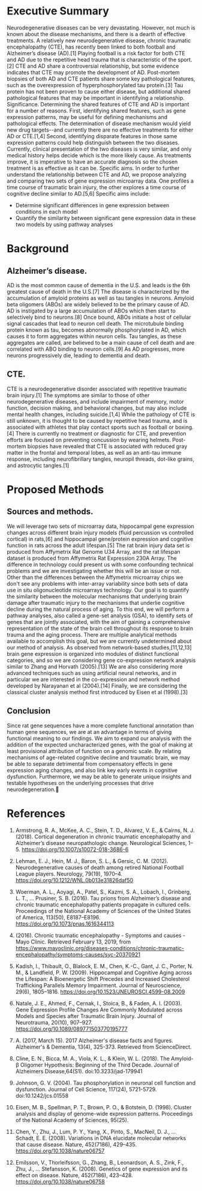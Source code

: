# Executive Summary
Neurodegenerative diseases can be very devastating. However, not much is known about the disease mechanisms, and there is a dearth of effective treatments. A relatively new neurodegenerative disease, chronic traumatic encephalopathy (CTE), has recently been linked to both football and Alzheimer’s disease (AD).[1] Playing football is a risk factor for both CTE and AD due to the repetitive head trauma that is characteristic of the sport.[2] CTE and AD share a controversial relationship, but some evidence indicates that CTE may promote the development of AD. Post-mortem biopsies of both AD  and CTE patients share some key pathological features, such as the overexpression of hyperphosphorylated tau protein.[3] Tau protein has not been proven to cause either disease, but additional shared pathological features that may be important in identifying a relationship. 
Significance. Determining the shared features of CTE and AD  is important for a number of reasons. First, identifying shared features, such as gene expression patterns, may be useful for defining mechanisms and pathological effects. The determination of disease mechanism would yield new drug targets--and currently there are no effective treatments for either AD or CTE.[1,4] Second, identifying disparate features in those same expression patterns could help distinguish between the two diseases. Currently, clinical presentation of the two diseases is very similar, and only medical history helps decide which is the more likely cause. As treatments improve, it is imperative to have an accurate diagnosis so the chosen treatment is as effective as it can be. 
Specific aims. In order to further understand the relationship between CTE and AD, we propose analyzing and comparing two sets of gene expression microarray data. One profiles a time course of traumatic brain injury, the other explores a time course of cognitive decline similar to AD.[5,6] Specific aims include: 
- Determine significant differences in gene expression between conditions in each model 
- Quantify the similarity between significant gene expression data in these two models by using pathway analyses 

# Background
## Alzheimer’s disease. 
AD is the most common cause of dementia in the U.S. and leads is the 6th greatest cause of death in the U.S.[7] The disease is characterized by the accumulation of amyloid proteins as well as tau tangles in neurons. Amyloid beta oligomers (ABOs) are widely believed to be the primary cause of AD. AD is instigated by a large accumulation of ABOs which then start to selectively bind to neurons.[8] Once bound, ABOs initiate a host of cellular signal cascades that lead to neuron cell death. The microtubule binding protein known as tau, becomes abnormally phosphorylated in AD, which causes it to form aggregates within neuron cells. Tau tangles, as these aggregates are called, are believed to be a main cause of cell death and are correlated with ABO binding to neuron cells.[9] As AD progresses, more neurons progressively die, leading to dementia and death.
## CTE. 
CTE is a neurodegenerative disorder associated with repetitive traumatic brain injury.[1] The symptoms are similar to those of other neurodegenerative diseases, and include impairment of memory, motor function, decision making, and behavioral changes, but may also include mental health changes, including suicide.[1,4] While the pathology of CTE is still unknown, it is thought to be caused by repetitive head trauma, and is associated with athletes that play contact sports such as football or boxing.[4] There is currently no treatment or diagnostic for CTE, and prevention efforts are focused on preventing concussion by wearing helmets. Post-mortem biopsies have revealed that CTE is associated with reduced gray matter in the frontal and temporal lobes, as well as an anti-tau immune response, including neurofibrillary tangles, neuropil threads, dot-like grains, and astrocytic tangles.[1] 
# Proposed Methods 
## Sources and methods. 
We will leverage two sets of microarray data, hippocampal gene expression changes across different brain injury models (fluid percussion vs controlled cortical) in rats,[6] and hippocampal gene/protein expression and cognitive function in rats across the adult lifespan.[5] The rat brain injury data set is produced from Affymetrix Rat Genome U34 Array, and the rat lifespan dataset is produced from Affymetrix Rat Expression 230A Array. The difference in technology could present us with some confounding technical problems and we are investigating whether this will be an issue or not. Other than the differences between the Affymetrix microarray chips we don't see any problems with inter-array variability since both sets of data use in situ oligonucleotide microarrays technology.
Our goal is to quantify the similarity between the molecular mechanisms that underlying brain damage after traumatic injury to the mechanisms that underlie cognitive decline during the natural process of aging. To this end, we will perform a pathway analyses, also called a gene-set analysis (GSA), to identify sets of genes that are jointly associated, with the aim of gaining a comprehensive representation of the state of the brain cell throughout its response to brain trauma and the aging process. There are multiple analytical methods available to accomplish this goal, but we are currently undetermined about our method of analysis. As observed from network-based studies,[11,12,13] brain gene expression is organized into modules of distinct functional categories, and so we are considering gene co-expression network analysis similar to Zhang and Horvath (2005).[13] We are also considering more advanced techniques such as using artificial neural networks, and in particular we are interested in the co-expression and network method developed by Narayanan et al (2004).[14] Finally, we are considering the classical cluster analysis method first introduced by Eisen et al (1998).[3]
## Conclusion
Since rat gene sequences have a more complete functional annotation than human gene sequences, we are at an advantage in terms of giving functional meaning to our findings. We aim to expand our analysis with the addition of the expected uncharacterized genes, with the goal of making at least provisional attribution of function on a genomic scale. By relating mechanisms of age-related cognitive decline and traumatic brain, we may be able to separate detrimental from compensatory effects in gene expression aging changes, and also link key early events in cognitive dysfunction. Furthermore, we may be able to generate unique insights and testable hypotheses on the underlying processes that drive neurodegeneration.
# References 
1. Armstrong, R. A., McKee, A. C., Stein, T. D., Alvarez, V. E., & Cairns, N. J. (2018). Cortical degeneration in chronic traumatic encephalopathy and Alzheimer’s disease neuropathologic change. Neurological Sciences, 1–5. https://doi.org/10.1007/s10072-018-3686-6

2. Lehman, E. J., Hein, M. J., Baron, S. L., & Gersic, C. M. (2012). Neurodegenerative causes of death among retired National Football League players. Neurology, 79(19), 1970–4. https://doi.org/10.1212/WNL.0b013e31826daf50

3. Woerman, A. L., Aoyagi, A., Patel, S., Kazmi, S. A., Lobach, I., Grinberg, L. T., … Prusiner, S. B. (2016). Tau prions from Alzheimer’s disease and chronic traumatic encephalopathy patients propagate in cultured cells. Proceedings of the National Academy of Sciences of the United States of America, 113(50), E8187–E8196. https://doi.org/10.1073/pnas.1616344113

4. (2016). Chronic traumatic encephalopathy - Symptoms and causes - Mayo Clinic. Retrieved February 13, 2019, from https://www.mayoclinic.org/diseases-conditions/chronic-traumatic-encephalopathy/symptoms-causes/syc-20370921

5. Kadish, I., Thibault, O., Blalock, E. M., Chen, K.-C., Gant, J. C., Porter, N. M., & Landfield, P. W. (2009). Hippocampal and Cognitive Aging across the Lifespan: A Bioenergetic Shift Precedes and Increased Cholesterol Trafficking Parallels Memory Impairment. Journal of Neuroscience, 29(6), 1805–1816. https://doi.org/10.1523/JNEUROSCI.4599-08.2009

6. Natale, J. E., Ahmed, F., Cernak, I., Stoica, B., & Faden, A. I. (2003). Gene Expression Profile Changes Are Commonly Modulated across Models and Species after Traumatic Brain Injury. Journal of Neurotrauma, 20(10), 907–927. https://doi.org/10.1089/089771503770195777

7. A. (2017, March 15). 2017 Alzheimer's disease facts and figures. Alzheimer's & Dementia, 13(4), 325-373. Retrieved from ScienceDirect.

8. Cline, E. N., Bicca, M. A., Viola, K. L., & Klein, W. L. (2018). The Amyloid-β Oligomer Hypothesis: Beginning of the Third Decade. Journal of Alzheimers Disease,64(S1). doi:10.3233/jad-179941

9. Johnson, G. V. (2004). Tau phosphorylation in neuronal cell function and dysfunction. Journal of Cell Science, 117(24), 5721-5729. doi:10.1242/jcs.01558

10. Eisen, M. B., Spellman, P. T., Brown, P. O., & Botstein, D. (1998). Cluster analysis and display of genome-wide expression patterns. Proceedings of the National Academy of Sciences, 95(25).

11. Chen, Y., Zhu, J., Lum, P. Y., Yang, X., Pinto, S., MacNeil, D. J., … Schadt, E. E. (2008). Variations in DNA elucidate molecular networks that cause disease. Nature, 452(7186), 429–435. https://doi.org/10.1038/nature06757

12. Emilsson, V., Thorleifsson, G., Zhang, B., Leonardson, A. S., Zink, F., Zhu, J., … Stefansson, K. (2008). Genetics of gene expression and its effect on disease. Nature, 452(7186), 423–428. https://doi.org/10.1038/nature06758
